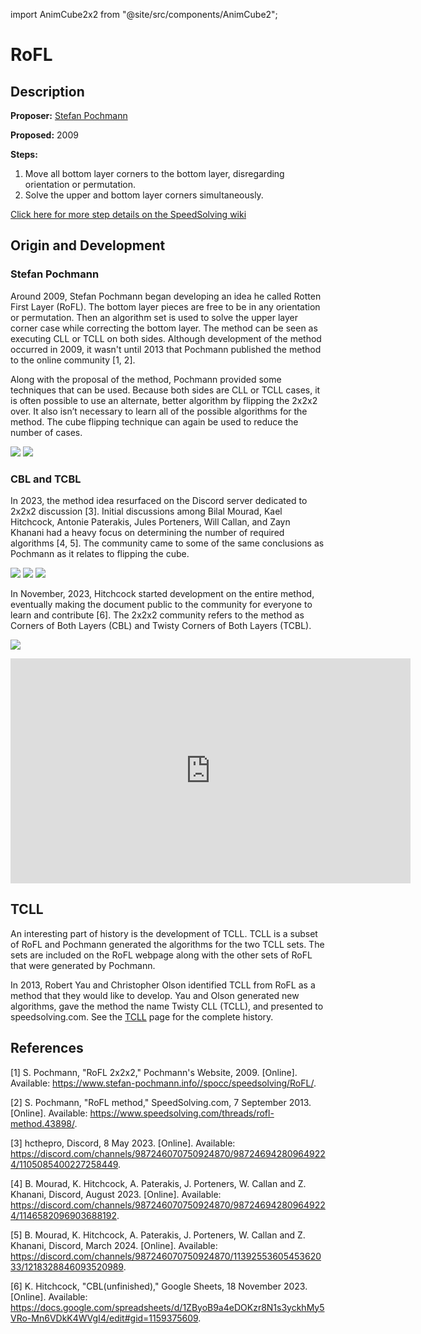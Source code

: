 import AnimCube2x2 from "@site/src/components/AnimCube2";

# RoFL

<AnimCube2x2 params="config=../../InteractConfig.txt&move={Solve both layers: F U' R U R'}F U' R U R'" width="600px" height="400px" />

## Description

**Proposer:** [Stefan Pochmann](CubingContributors/MethodDevelopers.md#pochmann-stefan)

**Proposed:** 2009

**Steps:**

1. Move all bottom layer corners to the bottom layer, disregarding orientation or permutation.
2. Solve the upper and bottom layer corners simultaneously.

[Click here for more step details on the SpeedSolving wiki](https://www.speedsolving.com/wiki/index.php?title=RoFL)

## Origin and Development

### Stefan Pochmann

Around 2009, Stefan Pochmann began developing an idea he called Rotten First Layer (RoFL). The bottom layer pieces are free to be in any orientation or permutation. Then an algorithm set is used to solve the upper layer corner case while correcting the bottom layer. The method can be seen as executing CLL or TCLL on both sides. Although development of the method occurred in 2009, it wasn't until 2013 that Pochmann published the method to the online community [1, 2].

Along with the proposal of the method, Pochmann provided some techniques that can be used. Because both sides are CLL or TCLL cases, it is often possible to use an alternate, better algorithm by flipping the 2x2x2 over. It also isn’t necessary to learn all of the possible algorithms for the method. The cube flipping technique can again be used to reduce the number of cases.

![](img/RoFL/RoFL1.png)
![](img/RoFL/RoFL2.png)

### CBL and TCBL

In 2023, the method idea resurfaced on the Discord server dedicated to 2x2x2 discussion [3]. Initial discussions among Bilal Mourad, Kael Hitchcock, Antonie Paterakis, Jules Porteners, Will Callan, and Zayn Khanani had a heavy focus on determining the number of required algorithms [4, 5]. The community came to some of the same conclusions as Pochmann as it relates to flipping the cube.

![](img/RoFL/CBL1.png)
![](img/RoFL/CBL2.png)
![](img/RoFL/CBL3.png)

In November, 2023, Hitchcock started development on the entire method, eventually making the document public to the community for everyone to learn and contribute [6]. The 2x2x2 community refers to the method as Corners of Both Layers (CBL) and Twisty Corners of Both Layers (TCBL).

![](img/RoFL/CBLAlgSheet.png)

<iframe width="640" height="360" src="https://www.youtube.com/embed/3fnvk7kclDw" frameborder="0" allow="accelerometer; autoplay; encrypted-media; gyroscope; picture-in-picture" allowfullscreen></iframe>

## TCLL

An interesting part of history is the development of TCLL. TCLL is a subset of RoFL and Pochmann generated the algorithms for the two TCLL sets. The sets are included on the RoFL webpage along with the other sets of RoFL that were generated by Pochmann.

In 2013, Robert Yau and Christopher Olson identified TCLL from RoFL as a method that they would like to develop. Yau and Olson generated new algorithms, gave the method the name Twisty CLL (TCLL), and presented to speedsolving.com. See the [TCLL](2x2/Methods/TCLL.md) page for the complete history.

## References

[1] 	S. Pochmann, "RoFL 2x2x2," Pochmann's Website, 2009. [Online]. Available: https://www.stefan-pochmann.info//spocc/speedsolving/RoFL/.

[2] 	S. Pochmann, "RoFL method," SpeedSolving.com, 7 September 2013. [Online]. Available: https://www.speedsolving.com/threads/rofl-method.43898/.

[3] 	hcthepro, Discord, 8 May 2023. [Online]. Available: https://discord.com/channels/987246070750924870/987246942809649224/1105085400227258449.

[4] 	B. Mourad, K. Hitchcock, A. Paterakis, J. Porteners, W. Callan and Z. Khanani, Discord, August 2023. [Online]. Available: https://discord.com/channels/987246070750924870/987246942809649224/1146582096903688192.

[5] 	B. Mourad, K. Hitchcock, A. Paterakis, J. Porteners, W. Callan and Z. Khanani, Discord, March 2024. [Online]. Available: https://discord.com/channels/987246070750924870/1139255360545362033/1218328846093520989.

[6] 	K. Hitchcock, "CBL(unfinished)," Google Sheets, 18 November 2023. [Online]. Available: https://docs.google.com/spreadsheets/d/1ZByoB9a4eDOKzr8N1s3yckhMy5VRo-Mn6VDkK4WVgI4/edit#gid=1159375609.